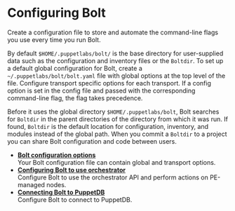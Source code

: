 # Configuring Bolt

Create a configuration file to store and automate the command-line flags you use every time you run Bolt.

By default `$HOME/.puppetlabs/bolt/` is the base directory for user-supplied data such as the configuration and inventory files or the `Boltdir`. To set up a default global configuration for Bolt, create a `~/.puppetlabs/bolt/bolt.yaml` file with global options at the top level of the file. Configure transport specific options for each transport. If a config option is set in the config file and passed with the corresponding command-line flag, the flag takes precedence.

Before it uses the global directory `$HOME/.puppetlabs/bolt`, Bolt searches for `Boltdir` in the parent directories of the directory from which it was run. If found, `Boltdir` is the default location for configuration, inventory, and modules instead of the global path. When you commit a `Boltdir` to a project you can share Bolt configuration and code between users.

-   **[Bolt configuration options](bolt_configuration_options.md)**  
Your Bolt configuration file can contain global and transport options.
-   **[Configuring Bolt to use orchestrator](bolt_configure_orchestrator.md)**  
Configure Bolt to use the orchestrator API and perform actions on PE-managed nodes.
-   **[Connecting Bolt to PuppetDB](bolt_connect_puppetdb.md)**  
Configure Bolt to connect to PuppetDB.

